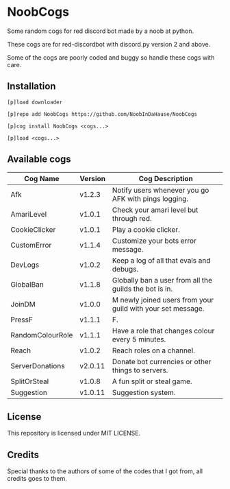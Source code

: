 # NoobCogs

Some random cogs for red discord bot made by a noob at python.

These cogs are for red-discordbot with discord.py version 2 and above.

Some of the cogs are poorly coded and buggy so handle these cogs with care.

## Installation

```
[p]load downloader

[p]repo add NoobCogs https://github.com/NoobInDaHause/NoobCogs

[p]cog install NoobCogs <cogs...>

[p]load <cogs...>
```

## Available cogs

| Cog Name         |  Version  | Cog Description                                             |
| ---------------- | --------- | ----------------------------------------------------------- |
| Afk              |  v1.2.3   | Notify users whenever you go AFK with pings logging.        |
| AmariLevel       |  v1.0.1   | Check your amari level but through red.                     |
| CookieClicker    |  v1.0.1   | Play a cookie clicker.                                      |
| CustomError      |  v1.1.4   | Customize your bots error message.                          |
| DevLogs          |  v1.0.2   | Keep a log of all that evals and debugs.                    |
| GlobalBan        |  v1.1.8   | Globally ban a user from all the guilds the bot is in.      |
| JoinDM           |  v1.0.0   | M newly joined users from your guild with your set message. |
| PressF           |  v1.1.1   | F.                                                          |
| RandomColourRole |  v1.1.1   | Have a role that changes colour every 5 minutes.            |
| Reach            |  v1.0.2   | Reach roles on a channel.                                   |
| ServerDonations  |  v2.0.11  | Donate bot currencies or other things to servers.           |
| SplitOrSteal     |  v1.0.8   | A fun split or steal game.                                  |
| Suggestion       |  v1.0.11  | Suggestion system.                                          |

## License

This repository is licensed under MIT LICENSE.

## Credits

Special thanks to the authors of some of the codes that I got from, all credits goes to them.
